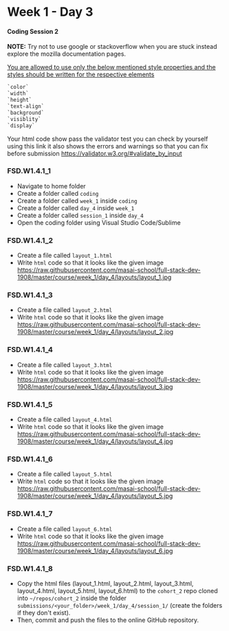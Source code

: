 # Week 1 - Day 3

#### Coding Session 2

**NOTE:** Try not to use google or stackoverflow when you are stuck instead explore the mozilla documentation pages.

<u>You are allowed to use only the below mentioned style properties and the styles should be written for the respective elements</u>

```css
`color`
`width`
`height`
`text-align`
`background`
`visiblity`
`display`
```



Your html code show pass the validator test you can check by yourself using this link it also shows the errors and warnings so that you can fix before submission https://validator.w3.org/#validate_by_input

### FSD.W1.4.1_1 

- Navigate to home folder 
- Create a folder called `coding` 
- Create a folder called `week_1` inside `coding`
- Create a folder called `day_4` inside `week_1`
- Create a folder called `session_1` inside `day_4`
- Open the coding folder using Visual Studio Code/Sublime 

### FSD.W1.4.1_2

- Create a file called `layout_1.html` 
- Write `html` code so that it looks like the given image https://raw.githubusercontent.com/masai-school/full-stack-dev-1908/master/course/week_1/day_4/layouts/layout_1.jpg

### FSD.W1.4.1_3

- Create a file called `layout_2.html` 
- Write `html` code so that it looks like the given image https://raw.githubusercontent.com/masai-school/full-stack-dev-1908/master/course/week_1/day_4/layouts/layout_2.jpg

### FSD.W1.4.1_4

- Create a file called `layout_3.html` 
- Write `html` code so that it looks like the given image https://raw.githubusercontent.com/masai-school/full-stack-dev-1908/master/course/week_1/day_4/layouts/layout_3.jpg

### FSD.W1.4.1_5

- Create a file called `layout_4.html` 
- Write `html` code so that it looks like the given image https://raw.githubusercontent.com/masai-school/full-stack-dev-1908/master/course/week_1/day_4/layouts/layout_4.jpg

### FSD.W1.4.1_6

- Create a file called `layout_5.html` 
- Write `html` code so that it looks like the given image https://raw.githubusercontent.com/masai-school/full-stack-dev-1908/master/course/week_1/day_4/layouts/layout_5.jpg

### FSD.W1.4.1_7

- Create a file called `layout_6.html` 
- Write `html` code so that it looks like the given image https://raw.githubusercontent.com/masai-school/full-stack-dev-1908/master/course/week_1/day_4/layouts/layout_6.jpg

### FSD.W1.4.1_8

- Copy the html files (layout_1.html, layout_2.html, layout_3.html, layout_4.html, layout_5.html, layout_6.html) to the `cohort_2` repo cloned into `~/repos/cohort_2` inside the folder `submissions/<your_folder>/week_1/day_4/session_1/`  (create the folders if they don't exist). 
- Then, commit and push the files to the online GitHub repository.